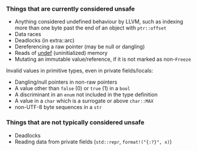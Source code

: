 ### Things that are currently considered unsafe

* Anything considered undefined behaviour by LLVM, such as indexing more than one byte past the end of an object with `ptr::offset`
* Data races
* Deadlocks (in extra::arc)
* Dereferencing a raw pointer (may be null or dangling)
* Reads of [undef](http://llvm.org/docs/LangRef.html#undefined-values) (uninitialized) memory
* Mutating an immutable value/reference, if it is not marked as non-`Freeze`

Invalid values in primitive types, even in private fields/locals:

* Dangling/null pointers in non-raw pointers
* A value other than `false` (0) or `true` (1) in a `bool`
* A discriminant in an `enum` not included in the type definition
* A value in a `char` which is a surrogate or above `char::MAX`
* non-UTF-8 byte sequences in a `str`

### Things that are not typically considered unsafe

* Deadlocks
* Reading data from private fields (`std::repr`, `format!("{:?}", x)`)